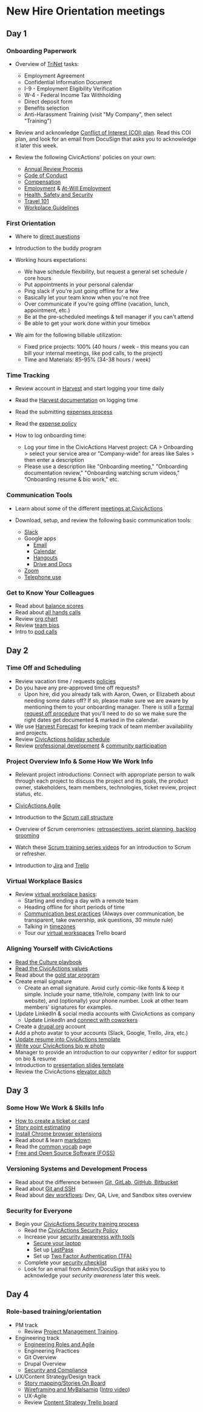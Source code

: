 # New Hire Orientation meetings

## Day 1

### Onboarding Paperwork

- Overview of [TriNet](https://sso.trinet.com/auth/cdcservlet?realm=sw_hrp&goto=https%3A%2F%2Fwww.hrpassport.com%3A443%2FLink2HR.eng%3F%2FSaf%2FEntry%2FPortal.htm&RequestID=22350&MajorVersion=1&MinorVersion=0&ProviderID=https%3A%2F%2Fwww.hrpassport.com%3A443%2Famagent%3FRealm%3D%2Fsw_hrp&IssueInstant=2017-06-13T15%3A05%3A16Z) tasks:

  - Employment Agreement
  - Confidential Information Document
  - I-9 - Employment Eligibility Verification
  - W-4 - Federal Income Tax Withholding
  - Direct deposit form
  - Benefits selection
  - Anti-Harassment Training (visit "My Company", then select "Training")

- Review and acknowledge [Conflict of Interest (COI) plan](https://docs.google.com/document/d/1JSvThcqIM8BSmIoAjUrNZPdx0wemMCiyrBRyChORfv0/edit). Read this COI plan, and look for an email from DocuSign that asks you to acknowledge it later this week.

- Review the following CivicActions' policies on your own:
  - [Annual Review Process](../../03-policies/annual-review-process.md)
  - [Code of Conduct](../../03-policies/code-of-conduct.md)
  - [Compensation](../../03-policies/compensation.md)
  - [Employment](../../03-policies/employment.md) & [At-Will Employment](../../03-policies/leaving-civicactions.md)
  - [Health, Safety and Security](../../03-policies/health-safety-security.md)
  - [Travel 101](../../03-policies/travel-101.md)
  - [Workplace Guidelines](../../03-policies/workplace-guidelines.md)

### First Orientation

- Where to [direct questions](../../02-about-us/general-contacts-and-listservs.md)

- Introduction to the buddy program

- Working hours expectations:
  - We have schedule flexibility, but request a general set schedule / core hours
  - Put appointments in your personal calendar
  - Ping slack if you're just going offline for a few
  - Basically let your team know when you're not free
  - Over communicate if you're going offline (vacation, lunch, appointment, etc.)
  - Be at the pre-scheduled meetings & tell manager if you can't attend
  - Be able to get your work done within your timebox
- We aim for the following billable utilization:
  - Fixed price projects: 100% (40 hours / week - this means you can bill your internal meetings, like pod calls, to the project)
  - Time and Materials: 85-95% (34-38 hours / week)

### Time Tracking

- Review account in [Harvest](../../04-how-we-work/tools/harvest.md) and start logging your time daily

- Read the [Harvest documentation](../../04-how-we-work/tools/harvest.md#logging-time) on logging time

- Read the submitting [expenses process](../../04-how-we-work/tools/harvest.md#tracking-expenses)

- Read the [expense policy](../../03-policies/expenses.md)

- How to log onboarding time:
  - Log your time in the CivicActions Harvest project: CA > Onboarding > select your service area or "Company-wide" for areas like Sales > then enter a description
  - Please use a description like "Onboarding meeting," "Onboarding documentation review," "Onboarding watching scrum videos," "Onboarding resume & bio work," etc.

### Communication Tools

- Learn about some of the different [meetings at CivicActions](../../01-welcome-to-civicactions/training/meetings-and-meeting-tools.md)
- Download, setup, and review the following basic communication tools:

  - [Slack](../../04-how-we-work/tools/slack.md)
  - Google apps
    - [Email](../../04-how-we-work/tools/email.md)
    - [Calendar](../../04-how-we-work/tools/google-calendar.md)
    - [Hangouts](../../04-how-we-work/tools/google-hangouts.md)
    - [Drive and Docs](../../04-how-we-work/tools/google-docs.md)
  - [Zoom](../../04-how-we-work/tools/zoom.md)
  - [Telephone use](../../04-how-we-work/tools/telephone.md)

### Get to Know Your Colleagues

- Read about [balance scores](../../04-how-we-work/balance-scores.md)
- Read about [all hands calls](meetings-and-meeting-tools.md#all-hands-calls)
- Review [org chart](https://docs.google.com/a/civicactions.net/spreadsheets/d/1zViZW0YzbXpH226mcrR9F_NKi--cJtRgv_6RcldABYY/edit?usp=sharing)
- Review [team bios](https://civicactions.com/team/)
- Intro to [pod calls](meetings-and-meeting-tools.md#pod-calls)

## Day 2

### Time Off and Scheduling

- Review vacation time / requests [policies](../../03-policies/benefits-and-holidays.md#timeoff)
- Do you have any pre-approved time off requests?
  - Upon hire, did you already talk with Aaron, Owen, or Elizabeth about needing some dates off? If so, please make sure we are aware by mentioning them to your onboarding manager. There is still a [formal request off procedure](../../03-policies/benefits-and-holidays.md#timeoff) that you'll need to do so we make sure the right dates get documented & marked in the calendar.
- We use [Harvest Forecast](../../04-how-we-work/tools/harvest-forecast.md) for keeping track of team member availability and projects.
- Review [CivicActions holiday schedule](../../03-policies/benefits-and-holidays.md#holidays)
- Review [professional development](../../03-policies/prodev.md) & [community participation](../../03-policies/community-participation.md)

### Project Overview Info & Some How We Work Info

- Relevant project introductions: Connect with appropriate person to walk through each project to discuss the project and its goals, the product owner, stakeholders, team members, technologies, ticket review, project status, etc.

- [CivicActions Agile](../../04-how-we-work/agileoverview.md)
- Introduction to the [Scrum call structure](../../04-how-we-work/agile-practices/daily-scrum-calls.md)
- Overview of Scrum ceremonies: [retrospectives, sprint planning, backlog grooming](../../01-welcome-to-civicactions/training/meetings-and-meeting-tools.md#project-specific-meetings)
- Watch these [Scrum training series videos](http://scrumtrainingseries.com/) for an introduction to Scrum or refresher.
- Introduction to [Jira](../../04-how-we-work/tools/jira.md) and [Trello](../../04-how-we-work/tools/trello.md)

### Virtual Workplace Basics

- Review [virtual workplace basics](../../04-how-we-work/virtual-workplace-basics.md):
  - Starting and ending a day with a remote team
  - Heading offline for short periods of time
  - [Communication best practices](../../04-how-we-work/virtual-workplace-basics.md#communication-best-practices) (Always over communication, be transparent, take ownership, ask questions, 30 minute rule)
  - Talking in [timezones](../../04-how-we-work/virtual-workplace-basics.md#talking-timezones)
  - Tour our [virtual workspaces](https://trello.com/b/TJsUalpG/our-workspaces) Trello board

### Aligning Yourself with CivicActions

- [Read the Culture playbook](../../02-about-us/culture.md)
- [Read the CivicActions values](https://civicactions.com/values/)
- Read about the [gold star program](../../04-how-we-work/gold-star-program.md)
- Create email signature
  - Create an email signature. Avoid curly comic-like fonts & keep it simple. Include your name, title/role, company (with link to our website), and (optionally) your phone number. Look at other team members' signatures for examples.
- Update LinkedIn & social media accounts with CivicActions as company
  - Update LinkedIn and [connect with coworkers](https://www.linkedin.com/company/54684)
- Create a [drupal.org](https://register.drupal.org/user/register?destination=home) account
- Add a photo avatar to your accounts (Slack, Google, Trello, Jira, etc.)
- [Update resume into CivicActions template](../team-resume-instructions.md)
- [Write your CivicActions bio w photo](../civicactions-bio-instructions.md)
- Manager to provide an introduction to our copywriter / editor for support on bio & resume
- Introduction to [presentation slides template](../../04-how-we-work/tools/presentation-templates.md)
- Review the CivicActions [elevator pitch](../../02-about-us/elevator-pitch.md)

## Day 3

### Some How We Work & Skills Info

- [How to create a ticket or card](../../04-how-we-work/tools/tickets-cards.md)
- [Story point estimating](../../04-how-we-work/tools/storypoints.md)
- [Install Chrome browser extensions](../../04-how-we-work/tools/browserextensions.md)
- Read about & learn [markdown](../../04-how-we-work/tools/markdown.md)
- Read the [common vocab](../../04-how-we-work/common-vocab.md) page
- [Free and Open Source Software (FOSS)](../../01-welcome-to-civicactions/training/intro-open-source.md)

### Versioning Systems and Development Process

- Read about the difference between [Git, GitLab, GitHub, Bitbucket](../../05-engineering/git-gitlab-github-bitbucket.md)
- Read about [Git and SSH](../../01-welcome-to-civicactions/training/git-ssh.md)
- Read about [dev workflows](../../05-engineering/dev-environments.md): Dev, QA, Live, and Sandbox sites overview

### Security for Everyone

- Begin your [CivicActions Security training process](./security-training.md)
  - Read the [CivicActions Security Policy](../../03-policies/security.md)
  - Increase your [security awareness with tools](../../09-security/awareness.md)
    - [Secure your laptop](../../09-security/awareness.md#securing-your-laptop)
    - Set up [LastPass](../../09-security/awareness.md#lastpass)
    - Set up [Two Factor Authentication (TFA)](../../09-security/awareness.md#use-two-factor-or-2-step-authentication-tfa-2fa)
  - Complete your [security checklist](https://docs.google.com/a/civicactions.net/spreadsheets/d/1t_LgXdkCNRzr5p36CV-cdzL8kJmUq_mHlsHWtMLm-Qg/edit?usp=sharing)
  - Look for an email from Admin/DocuSign that asks you to acknowledge your _security awareness_ later this week.

## Day 4

### Role-based training/orientation

- PM track
  - Review [Project Management Training](../../06-project-management/pm-training.md).
- Engineering track
  - [Engineering Roles and Agile](../../05-engineering/engineering-roles.md)
  - Engineering Practices
  - Git Overview
  - Drupal Overview
  - [Security and Compliance](../../05-engineering/security-compliance.md)
- UX/Content Strategy/Design track
  - [Story mapping/Stories On Board](../../10-ux/services/research/story-mapping-guide.md)
  - [Wireframing and MyBalsamiq](../../10-ux/services/design/wireframing-guide.md) ([Intro video](https://www.youtube.com/watch?v=VPzsMdqZKFE))
  - UX-Agile
  - Review [Content Strategy Trello board](https://trello.com/b/jQYVkRqG/content-strategy-products)
